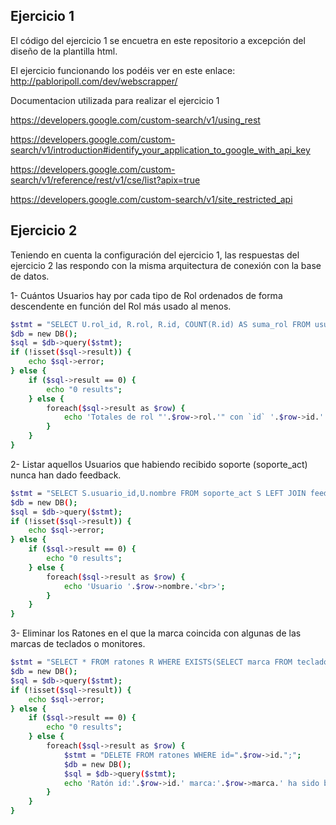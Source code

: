 
## Ejercicio 1
El código del ejercicio 1 se encuetra en este repositorio a excepción del diseño de la plantilla html.

El ejercicio funcionando los podéis ver en este enlace: http://pabloripoll.com/dev/webscrapper/

Documentacion utilizada para realizar el ejercicio 1

https://developers.google.com/custom-search/v1/using_rest

https://developers.google.com/custom-search/v1/introduction#identify_your_application_to_google_with_api_key

https://developers.google.com/custom-search/v1/reference/rest/v1/cse/list?apix=true

https://developers.google.com/custom-search/v1/site_restricted_api


## Ejercicio 2
Teniendo en cuenta la configuración del ejercicio 1, las respuestas del ejercicio 2 las respondo con la misma arquitectura de conexión con la base de datos.

1- Cuántos Usuarios hay por cada tipo de Rol ordenados de forma descendente en función del Rol más usado al menos.
```bash
$stmt = "SELECT U.rol_id, R.rol, R.id, COUNT(R.id) AS suma_rol FROM usuarios U LEFT JOIN roles R ON R.id = U.rol_id GROUP BY U.rol_id ORDER BY suma_rol DESC;";
$db = new DB();
$sql = $db->query($stmt);
if (!isset($sql->result)) {
    echo $sql->error;
} else {
    if ($sql->result == 0) {
        echo "0 results";
    } else {
        foreach($sql->result as $row) {
            echo 'Totales de rol "'.$row->rol.'" con `id` '.$row->id.' = '.$row->suma_rol.'<br>';
        }
    }
}
```
2- Listar aquellos Usuarios que habiendo recibido soporte (soporte_act) nunca han dado feedback.
```bash
$stmt = "SELECT S.usuario_id,U.nombre FROM soporte_act S LEFT JOIN feedback F ON F.usuario_id = S.usuario_id LEFT JOIN usuarios U ON U.id = S.usuario_id WHERE F.usuario_id IS NULL";
$db = new DB();
$sql = $db->query($stmt);
if (!isset($sql->result)) {
    echo $sql->error;
} else {
    if ($sql->result == 0) {
        echo "0 results";
    } else {
        foreach($sql->result as $row) {
            echo 'Usuario '.$row->nombre.'<br>';
        }
    }
}
```
3- Eliminar los Ratones en el que la marca coincida con algunas de las marcas de teclados o monitores.
```bash
$stmt = "SELECT * FROM ratones R WHERE EXISTS(SELECT marca FROM teclados WHERE marca=R.marca) OR EXISTS(SELECT marca FROM monitores WHERE marca=R.marca)";
$db = new DB();
$sql = $db->query($stmt);
if (!isset($sql->result)) {
    echo $sql->error;
} else {
    if ($sql->result == 0) {
        echo "0 results";
    } else {
        foreach($sql->result as $row) {
            $stmt = "DELETE FROM ratones WHERE id=".$row->id.";";
            $db = new DB();
            $sql = $db->query($stmt);
            echo 'Ratón id:'.$row->id.' marca:'.$row->marca.' ha sido borrado de la tabla `ratones`<br>';
        }
    }
}
```
